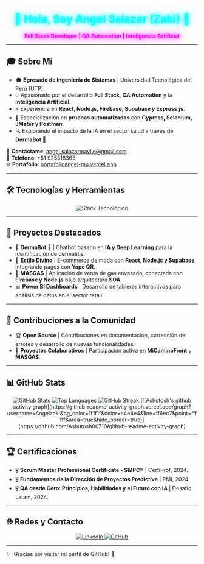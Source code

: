 <div align="center">
  <h1 style="color: #00FFFF; text-shadow: 0 0 10px #00FFFF, 0 0 20px #00FFFF;">🚀 Hola, Soy Angel Salazar (Zaki) 🤖</h1>
  <p style="color: #FF00FF; text-shadow: 0 0 10px #FF00FF, 0 0 20px #FF00FF;"><strong>Full Stack Developer | QA Automation | Inteligencia Artificial</strong></p>
</div>

---

## 🎓 Sobre Mí  

- 🎓 **Egresado de Ingeniería de Sistemas** | Universidad Tecnológica del Perú (UTP).  
- 💡 Apasionado por el desarrollo **Full Stack**, **QA Automation** y la **Inteligencia Artificial**.  
- ⚡ Experiencia en **React, Node.js, Firebase, Supabase y Express.js**.  
- 🧪 Especialización en **pruebas automatizadas** con **Cypress, Selenium, JMeter y Postman**.  
- 🔍 Explorando el impacto de la IA en el sector salud a través de **DermaBot 🏥**.  

📧 **Contáctame**: [angel.salazarmaylle@gmail.com](mailto:angel.salazarmaylle@gmail.com)  
📱 **Teléfono**: +51 925518365  
🌐 **Portafolio**: [portafolioangel-mu.vercel.app](https://portafolioangel-mu.vercel.app/)  

---

## 🛠️ Tecnologías y Herramientas  

<div align="center">
  <img src="https://skillicons.dev/icons?i=react,nodejs,express,js,ts,py,selenium,cypress,mysql,postgres,sqlite,supabase,git,github,docker,linux,postman,azure,aws" alt="Stack Tecnológico" />
</div>

---

## 🚀 Proyectos Destacados  

- 🔹 **DermaBot** 🏥 | Chatbot basado en **IA y Deep Learning** para la identificación de dermatitis.  
- 🛒 **Estilo Divino** | E-commerce de moda con **React, Node.js y Supabase**, integrando pagos con **Yape QR**.  
- 🔬 **MASGAS** | Aplicación de venta de gas envasado, conectada con **Firebase y Node.js** bajo arquitectura **SOA**.  
- 📊 **Power BI Dashboards** | Desarrollo de tableros interactivos para análisis de datos en el sector retail.  

---

## 👥 Contribuciones a la Comunidad  

- 🏆 **Open Source** | Contribuciones en documentación, corrección de errores y desarrollo de nuevas funcionalidades.  
- 🔗 **Proyectos Colaborativos** | Participación activa en **MiCaminoFront** y **MASGAS**.  

---

## 📊 GitHub Stats  

<div align="center">
  <img src="https://github-readme-stats.vercel.app/api?username=Angelzaki&show_icons=true&theme=radical" alt="GitHub Stats" />
  <img src="https://github-readme-stats.vercel.app/api/top-langs/?username=Angelzaki&layout=compact&theme=radical" alt="Top Languages" />
  <img src="https://github-readme-streak-stats.herokuapp.com?user=Angelzaki&theme=radical" alt="GitHub Streak" />
  [![Ashutosh's github activity graph](https://github-readme-activity-graph.vercel.app/graph?username=Angelzaki&bg_color=1f1f1f&color=e4e4e4&line=ff6ec7&point=ffffff&area=true&hide_border=true)](https://github.com/Ashutosh00710/github-readme-activity-graph)
</div>

---

## 🏆 Certificaciones  

- 🎖 **Scrum Master Professional Certificate - SMPC®** | CertiProf, 2024.  
- 🎖 **Fundamentos de la Dirección de Proyectos Predictive** | PMI, 2024.  
- 🎖 **QA desde Cero: Principios, Habilidades y el Futuro con IA** | Desafío Latam, 2024.  

---

## 🌐 Redes y Contacto  

<div align="center">
  <a href="https://www.linkedin.com/in/angel-salazar-maylle-36236b198/" target="_blank">
    <img src="https://img.shields.io/badge/LinkedIn-0077B5?style=for-the-badge&logo=linkedin&logoColor=white" alt="LinkedIn">
  </a>
  <a href="https://github.com/Angelzaki" target="_blank">
    <img src="https://img.shields.io/badge/GitHub-181717?style=for-the-badge&logo=github&logoColor=white" alt="GitHub">
  </a>
</div>

---

✨ ¡Gracias por visitar mi perfil de GitHub! 🚀
